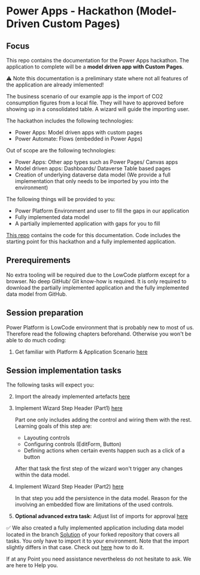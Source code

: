 # Power Apps - Hackathon (Model-Driven Custom Pages)

## Focus

This repo contains the documentation for the Power Apps hackathon. The application to complete will be a **model driven app with Custom Pages**. 

:warning: Note this documentation is a preliminary state where not all features of the application are already imlemented!

The business scenario of our example app is the import of CO2 consumption figures from a local file. They will have to approved before showing up in a consolidated table. A wizard will guide the importing user.

The hackathon includes the following technologies:
* Power Apps: Model driven apps with custom pages
* Power Automate: Flows (embedded in Power Apps)

Out of scope are the following technologies:
* Power Apps: Other app types such as Power Pages/ Canvas apps
* Model driven apps: Dashboards/ Dataverse Table based pages
* Creation of underlying dataverse data model (We provide a full implementation that only needs to be imported by you into the environment)

The following things will be provided to you:
* Power Platform Environment and user to fill the gaps in our application
* Fully implemented data model
* A partially implemented application with gaps for you to fill

[This repo](https://github.com/DevOps-Gilde/Hackathon_PP_ModelDrivenApp_CstPages_Code) contains the code for this documentation. Code includes the starting point for this hackathon and a fully implemented application.

## Prerequirements

No extra tooling will be required due to the LowCode platform except for a browser. No deep GitHub/ Git know-how is required. It is only required to download the partially implemented application and the fully implemented data model from GitHub.

## Session preparation

Power Platform is LowCode environment that is probably new to most of us. Therefore read the following chapters beforehand. Otherwise you won't be able to do much coding:

1. Get familiar with Platform & Application Scenario [here](/01_PrimerPPAppScenario.md)<br>

## Session implementation tasks

The following tasks will expect you:

2. Import the already implemented artefacts [here](/02_ImportImplementedArtefacts.md)<br>

3. Implement Wizard Step Header (Part1) [here](/03_ImplementWizardStep1Part1.md)

   Part one only includes adding the control and wiring them with the rest. Learning goals of this step are:

   * Layouting controls
   * Configuring controls (EditForm, Button)
   * Defining actions when certain events happen such as a click of a button

   After that task the first step of the wizard won't trigger any changes within the data model.

4. Implement Wizard Step Header (Part2) [here](/04_ImplementWizardStep1Part2.md)
   
   In that step you add the persistence in the data model. Reason for the involving an embedded flow are limitations of the used controls.

5. **Optional advanced extra task:** Adjust list of imports for approval [here](/05_AdjustApprovalList.md)

:white_check_mark: We also created a fully implemented application including data model located in the branch [Solution](https://github.com/DevOps-Gilde/Hackathon_PP_ModelDrivenApp_CstPages_Doc/tree/Solution) of your forked repository that covers all tasks. You only have to import it to your environment. Note that the import slightly differs in that case. Check out [here](/02_ImportImplementedArtefacts.md) how to do it.

If at any Point you need assistance nevertheless do not hesitate to ask. We are here to Help you.
